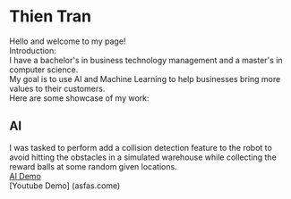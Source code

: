 # Thien Tran
Hello and welcome to my page! <br/>
Introduction: <br/>
I have a bachelor's in business technology management and a master's in computer science. <br/>
My goal is to use AI and Machine Learning to help businesses bring more values to their customers. <br/>
Here are some showcase of my work: <br/>
## AI
I was tasked to perform add a collision detection feature to the robot to avoid hitting the obstacles in a simulated warehouse while collecting the reward balls at some random given locations. <br/>
[AI Demo](asfas.come) <br/>
[Youtube Demo] (asfas.come) <br/>





